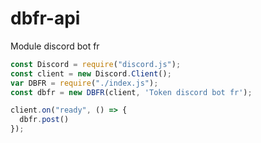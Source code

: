 # dbfr-api
Module discord bot fr
```js
const Discord = require("discord.js");
const client = new Discord.Client();
var DBFR = require("./index.js");
const dbfr = new DBFR(client, 'Token discord bot fr');

client.on("ready", () => {
  dbfr.post()
});
```
